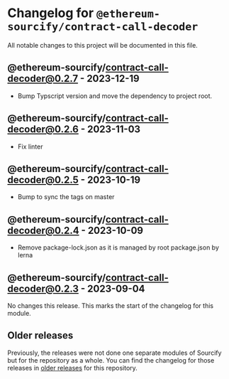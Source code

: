 # Changelog for `@ethereum-sourcify/contract-call-decoder`

All notable changes to this project will be documented in this file.

## @ethereum-sourcify/contract-call-decoder@0.2.7 - 2023-12-19

- Bump Typscript version and move the dependency to project root.

## @ethereum-sourcify/contract-call-decoder@0.2.6 - 2023-11-03

- Fix linter

## @ethereum-sourcify/contract-call-decoder@0.2.5 - 2023-10-19

- Bump to sync the tags on master

## @ethereum-sourcify/contract-call-decoder@0.2.4 - 2023-10-09

- Remove package-lock.json as it is managed by root package.json by lerna

## @ethereum-sourcify/contract-call-decoder@0.2.3 - 2023-09-04

No changes this release. This marks the start of the changelog for this module.

## Older releases

Previously, the releases were not done one separate modules of Sourcify but for the repository as a whole.
You can find the changelog for those releases in [older releases](https://github.com/ethereum/sourcify/releases) for this repository.
